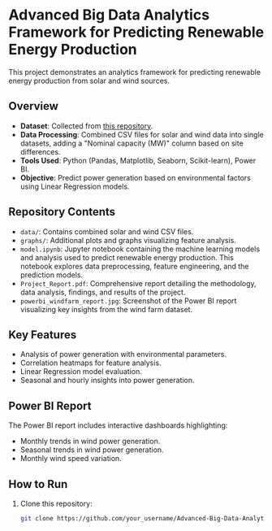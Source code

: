 # Advanced Big Data Analytics Framework for Predicting Renewable Energy Production  

This project demonstrates an analytics framework for predicting renewable energy production from solar and wind sources.  

## Overview  
- **Dataset**: Collected from [this repository](https://github.com/Bob05757/Renewable-energy-generation-input-feature-variables-analysis).  
- **Data Processing**: Combined CSV files for solar and wind data into single datasets, adding a "Nominal capacity (MW)" column based on site differences.  
- **Tools Used**: Python (Pandas, Matplotlib, Seaborn, Scikit-learn), Power BI.  
- **Objective**: Predict power generation based on environmental factors using Linear Regression models.  

## Repository Contents  
- `data/`: Contains combined solar and wind CSV files.  
- `graphs/`: Additional plots and graphs visualizing feature analysis.
- `model.ipynb`: Jupyter notebook containing the machine learning models and analysis used to predict renewable energy production. This notebook explores data preprocessing, feature engineering, and the prediction models.
- `Project_Report.pdf`: Comprehensive report detailing the methodology, data analysis, findings, and results of the project.
- `powerbi_windfarm_report.jpg`: Screenshot of the Power BI report visualizing key insights from the wind farm dataset.


## Key Features  
- Analysis of power generation with environmental parameters.  
- Correlation heatmaps for feature analysis.  
- Linear Regression model evaluation.  
- Seasonal and hourly insights into power generation.  

## Power BI Report  
The Power BI report includes interactive dashboards highlighting:  
- Monthly trends in wind power generation.  
- Seasonal trends in wind power generation.  
- Monthly wind speed variation.

## How to Run  
1. Clone this repository:  
   ```bash  
   git clone https://github.com/your_username/Advanced-Big-Data-Analytics-Framework.git